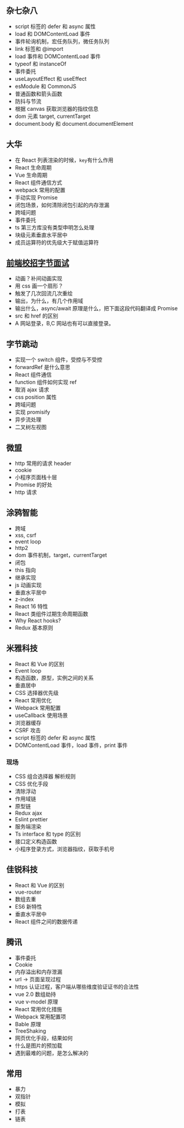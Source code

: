 ## 杂七杂八

- script 标签的 defer 和 async 属性
- load 和 DOMContentLoad 事件
- 事件轮询机制，宏任务队列，微任务队列
- link 标签和 @import
- load 事件和 DOMContentLoad 事件
- typeof 和 instanceOf
- 事件委托
- useLayoutEffect 和 useEffect
- esModule 和 CommonJS
- 普通函数和箭头函数
- 防抖与节流
- 根据 canvas 获取浏览器的指纹信息
- dom 元素 target, currentTarget
- document.body 和 document.documentElement

## 大华

- 在 React 列表渲染的时候，`key`有什么作用
- React 生命周期
- Vue 生命周期
- React 组件通信方式
- webpack 常用的配置
- 手动实现 Promise
- 闭包场景，如何清除闭包引起的内存泄漏
- 跨域问题
- 事件委托
- ts 第三方库没有类型申明怎么处理
- 块级元素垂直水平居中
- 成员运算符的优先级大于赋值运算符

## [前端校招字节面试](https://juejin.im/post/5f14051ef265da22c058fac5)

- 动画？补间动画实现
- 用 css 画一个扇形？
- 触发了几次回流几次重绘
- 输出，为什么，有几个作用域
- 输出什么，async/await 原理是什么，把下面这段代码翻译成 Promise
- src 和 href 的区别
- A 网站登录，B,C 网站也有可以直接登录。

## 字节跳动

- 实现一个 switch 组件，受控与不受控
- forwardRef 是什么意思
- React 组件通信
- function 组件如何实现 ref
- 取消 ajax 请求
- css position 属性
- 跨域问题
- 实现 promisify
- 异步流处理
- 二叉树左视图

## 微盟

- http 常用的请求 header
- cookie
- 小程序页面栈十层
- Promise 的好处
- http 请求

## 涂鸦智能

- 跨域
- xss, csrf
- event loop
- http2
- dom 事件机制，target，currentTarget
- 闭包
- this 指向
- 继承实现
- js 动画实现
- 垂直水平居中
- z-index 
- React 16 特性
- React 类组件过期生命周期函数
- Why React hooks?
- Redux 基本原则

## 米雅科技

- React 和 Vue 的区别
- Event loop
- 构造函数，原型，实例之间的关系
- 垂直居中
- CSS 选择器优先级
- React 常用优化
- Webpack 常用配置
- useCallback 使用场景
- 浏览器缓存
- CSRF 攻击
- script 标签的 defer 和 async 属性
- DOMContentLoad 事件，load 事件，print 事件

### 现场

- CSS 组合选择器 解析规则
- CSS 优化手段
- 清除浮动
- 作用域链
- 原型链
- Redux ajax
- Eslint prettier
- 服务端渲染
- Ts interface 和 type 的区别
- 接口定义构造函数
- 小程序登录方式，浏览器指纹，获取手机号

## 佳锐科技

- React 和 Vue 的区别
- vue-router
- 数组去重
- ES6 新特性
- 垂直水平居中
- React 组件之间的数据传递

## 腾讯

- 事件委托
- Cookie
- 内存溢出和内存泄漏
- url -> 页面呈现过程
- https 认证过程，客户端从哪些维度验证证书的合法性
- vue 2.0 数组劫持
- vue v-model 原理
- React 常用优化措施
- Webpack 常用配置项
- Bable 原理
- TreeShaking
- 网页优化手段，结果如何
- 什么是图片的预加载
- 遇到最难的问题，是怎么解决的

## 常用

- 暴力
- 双指针
- 模拟
- 打表
- 链表